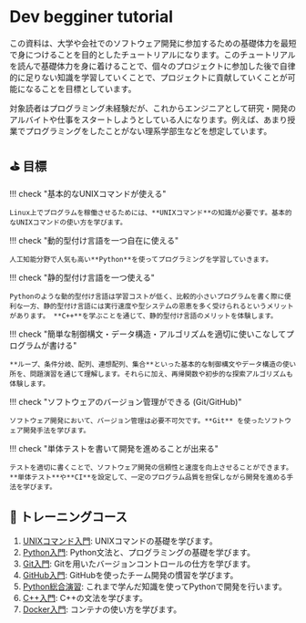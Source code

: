 # Dev begginer tutorial

この資料は、大学や会社でのソフトウェア開発に参加するための基礎体力を最短で身につけることを目的としたチュートリアルになります。このチュートリアルを読んで基礎体力を身に着けることで、個々のプロジェクトに参加した後で自律的に足りない知識を学習していくことで、プロジェクトに貢献していくことが可能になることを目標としています。

対象読者はプログラミング未経験だが、これからエンジニアとして研究・開発のアルバイトや仕事をスタートしようとしている人になります。例えば、あまり授業でプログラミングをしたことがない理系学部生などを想定しています。

## :golf: 目標

!!! check "基本的なUNIXコマンドが使える"

    Linux上でプログラムを稼働させるためには、**UNIXコマンド**の知識が必要です。基本的なUNIXコマンドの使い方を学びます。

!!! check "動的型付け言語を一つ自在に使える"

    人工知能分野で人気も高い**Python**を使ってプログラミングを学習していきます。

!!! check "静的型付け言語を一つ使える"
    
    Pythonのような動的型付け言語は学習コストが低く、比較的小さいプログラムを書く際に便利な一方、静的型付け言語には実行速度や型システムの恩恵を多く受けられるというメリットがあります。 **C++**を学ぶことを通じて、静的型付け言語のメリットを体験します。

!!! check "簡単な制御構文・データ構造・アルゴリズムを適切に使いこなしてプログラムが書ける"

    **ループ、条件分岐、配列、連想配列、集合**といった基本的な制御構文やデータ構造の使い所を、問題演習を通じて理解します。それらに加え、再帰関数や初歩的な探索アルゴリズムも体験します。

!!! check "ソフトウェアのバージョン管理ができる (Git/GitHub)"

    ソフトウェア開発において、バージョン管理は必要不可欠です。**Git** を使ったソフトウェア開発手法を学びます。

!!! check "単体テストを書いて開発を進めることが出来る"
    
    テストを適切に書くことで、ソフトウェア開発の信頼性と速度を向上させることができます。**単体テスト**や**CI**を設定して、一定のプログラム品質を担保しながら開発を進める手法を学びます。

## :muscle: トレーニングコース

 1. [UNIXコマンド入門](unix_command.md): UNIXコマンドの基礎を学びます。
 2. [Python入門](python.md): Python文法と、プログラミングの基礎を学びます。
 3. [Git入門](git.md): Gitを用いたバージョンコントロールの仕方を学びます。
 4. [GitHub入門](github.md): GitHubを使ったチーム開発の慣習を学びます。
 6. [Python総合演習](python_practice.md): これまで学んだ知識を使ってPythonで開発を行います。
 7. [C++入門](cpp.md): C++の文法を学びます。
 8. [Docker入門](docker.md): コンテナの使い方を学びます。
